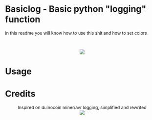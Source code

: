 # Basiclog - Basic python "logging" function 
in this readme you will know how to use this shit and how to set colors

<br>

<p align="center">
  <img src="https://i.ibb.co/WzGV2Gt/Code-29l-AR6-YQf-H.png">
</p>

# Usage

# Credits
<p align="center">
  Inspired on duinocoin miner/avr logging, simplified and rewrited
  
  <br>
  
  <img src="https://i.ibb.co/7C6Zfyj/firefox-jb-C6-UFwdle.png">
</p>
